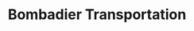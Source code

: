 ---
title: "Bombadier Transportation"
url: /brighton-and-hove/bombadier-transportation/
shop: shop
---